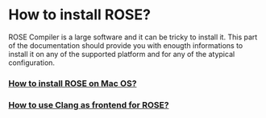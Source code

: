 How to install ROSE?
====================

ROSE Compiler is a large software and it can be tricky to install it. This part of the documentation should provide you with enougth informations to install it on any of the supported platform and for any of the atypical configuration.

### [How to install ROSE on Mac OS?](./installation/macport.md)
### [How to use Clang as frontend for ROSE?](./installation/clang.md)

